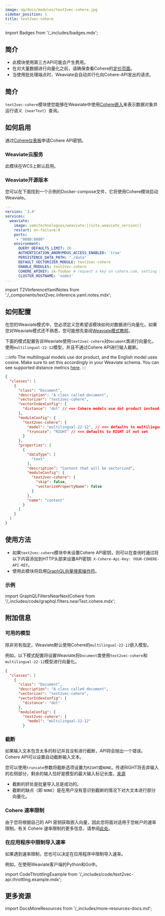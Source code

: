 ```yaml
---
image: og/docs/modules/text2vec-cohere.jpg
sidebar_position: 1
title: text2vec-cohere
---
```


import Badges from '/_includes/badges.mdx';

<Badges/>

## 简介

* 此模块使用第三方API可能会产生费用。
* 在对大量数据进行向量化之前，请确保查看Cohere的[定价页面](https://cohere.com/pricing)。
* 当使用批处理端点时，Weaviate会自动并行化向Cohere-API发出的请求。

## 简介

`text2vec-cohere`模块使您能够在Weaviate中使用[Cohere嵌入](https://docs.cohere.com/docs/embeddings)来表示数据对象并运行语义（`nearText`）查询。

## 如何启用

通过[Cohere仪表板](https://dashboard.cohere.com/welcome/login)申请Cohere API密钥。

### Weaviate云服务

此模块在WCS上默认启用。

### Weaviate开源版本

您可以在下面找到一个示例的Docker-compose文件，它将使用Cohere模块启动Weaviate。

```yaml
---
version: '3.4'
services:
  weaviate:
    image: semitechnologies/weaviate:||site.weaviate_version||
    restart: on-failure:0
    ports:
     - "8080:8080"
    environment:
      QUERY_DEFAULTS_LIMIT: 20
      AUTHENTICATION_ANONYMOUS_ACCESS_ENABLED: 'true'
      PERSISTENCE_DATA_PATH: "./data"
      DEFAULT_VECTORIZER_MODULE: text2vec-cohere
      ENABLE_MODULES: text2vec-cohere
      COHERE_APIKEY: sk-foobar # request a key on cohere.com, setting this parameter is optional, you can also provide the API key at runtime
      CLUSTER_HOSTNAME: 'node1'
...
```

import T2VInferenceYamlNotes from './_components/text2vec.inference.yaml.notes.mdx';

<T2VInferenceYamlNotes apiname="COHERE_APIKEY"/>

## 如何配置

在您的Weaviate模式中，您必须定义您希望该模块如何对数据进行向量化。如果您对Weaviate模式还不熟悉，您可能想先查阅[Weaviate模式教程](/developers/weaviate/tutorials/schema.md)。

下面的模式配置告诉Weaviate使用`text2vec-cohere`对`Document`类进行向量化，使用`multilingual-22-12`模型，并且不通过Cohere API进行输入截断。

:::info
The multilingual models use dot product, and the English model uses cosine. Make sure to set this accordingly in your Weaviate schema. You can see supported distance metrics [here](../../config-refs/distances.md).
:::

```json
{
  "classes": [
    {
      "class": "Document",
      "description": "A class called document",
      "vectorizer": "text2vec-cohere",
      "vectorIndexConfig": {
        "distance": "dot" // <== Cohere models use dot product instead of the Weaviate default cosine
      },
      "moduleConfig": {
        "text2vec-cohere": {
          "model": "multilingual-22-12", // <== defaults to multilingual-22-12 if not set
          "truncate": "RIGHT" // <== defaults to RIGHT if not set
        }
      },
      "properties": [
        {
          "dataType": [
            "text"
          ],
          "description": "Content that will be vectorized",
          "moduleConfig": {
            "text2vec-cohere": {
              "skip": false,
              "vectorizePropertyName": false
            }
          },
          "name": "content"
        }
      ]
    }
  ]
}
```

## 使用方法

* 如果`text2vec-cohere`模块中未设置Cohere API密钥，则可以在查询时通过将以下内容添加到HTTP头部来设置API密钥: `X-Cohere-Api-Key: YOUR-COHERE-API-KEY`。
* 使用此模块将启用[GraphQL向量搜索操作符](/developers/weaviate/api/graphql/vector-search-parameters.md#neartext)。

### 示例

import GraphQLFiltersNearNextCohere from '/_includes/code/graphql.filters.nearText.cohere.mdx';

<GraphQLFiltersNearNextCohere/>

## 附加信息

### 可用的模型

除非另有指定，Weaviate默认使用Cohere的`multilingual-22-12`嵌入模型。

例如，以下模式配置将设置Weaviate将`Document`类使用`text2vec-cohere`和`multilingual-22-12`模型进行向量化。

```json
{
  "classes": [
    {
      "class": "Document",
      "description": "A class called document",
      "vectorizer": "text2vec-cohere",
      "vectorIndexConfig": {
        "distance": "dot"
      },
      "moduleConfig": {
        "text2vec-cohere": {
          "model": "multilingual-22-12"
        }
```

### 截断

如果输入文本包含太多的标记并且没有进行截断，API将会抛出一个错误。Cohere API可以设置自动截断输入文本。

您可以使用`truncate`参数将截断选项设置为`RIGHT`或`NONE`。传递RIGHT将丢弃输入的右侧部分，剩余的输入恰好是模型的最大输入标记长度。[来源](https://docs.cohere.com/reference/embed)

* 截断的好处是批量导入总是成功的。
* 截断的缺点（即 `NONE`）是在用户没有意识到截断的情况下对大文本进行部分向量化。

### Cohere 速率限制

由于您将根据自己的 API 密钥获取嵌入向量，因此您将面对适用于您帐户的速率限制。有关 Cohere 速率限制的更多信息，请参阅[此处](https://docs.cohere.com/docs/going-live)。

### 在应用程序中限制导入速率

如果遇到速率限制，您也可以决定在应用程序中限制导入速率。

例如，在使用Weaviate客户端的Python和Go中。

import CodeThrottlingExample from '/_includes/code/text2vec-api.throttling.example.mdx';

<CodeThrottlingExample />

## 更多资源

import DocsMoreResources from '/_includes/more-resources-docs.md';

<DocsMoreResources />